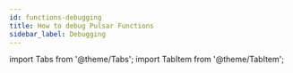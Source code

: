 ```yaml
---
id: functions-debugging
title: How to debug Pulsar Functions
sidebar_label: Debugging
---
```


import Tabs from '@theme/Tabs';
import TabItem from '@theme/TabItem';
